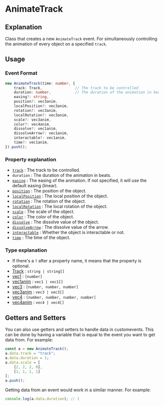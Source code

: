 # AnimateTrack

## Explanation

Class that creates a new `AnimateTrack` event. For simultaneously controlling the animation of every object on a specified `track`.

## Usage

### Event Format

```ts
new AnimateTrack(time: number, {
    track: Track,               // The track to be controlled
    duration: number,           // The duration of the animation in beats
    easing?: string,
    position?: vec3anim,
    localPosition?: vec3anim,
    rotation?: vec3anim,
    localRotation?: vec3anim,
    scale?: vec3anim,
    color?: vec4anim,
    dissolve?: vec1anim,
    dissolveArrow?: vec1anim,
    interactable?: vec1anim,
    time?: vec1anim,
}).push();
```

### Property explanation

- [`track`](../types/track.md) : The track to be controlled.
- `duration` : The duration of the animation in beats.
- [`easing`](../enums/easings.md) : The easing of the animation. If not specified, it will use the default easing (linear).
- [`position`](../animations/position.md) : The position of the object.
- [`localPosition`](../animations/localPosition.md) : The local position of the object.
- [`rotation`](../animations/rotation.md) : The rotation of the object.
- [`localRotation`](../animations/localRotation.md) : The local rotation of the object.
- [`scale`](../animations/scale.md) : The scale of the object.
- [`color`](../animations/color.md) : The color of the object.
- [`dissolve`](../animations/dissolve.md) : The dissolve value of the object.
- [`dissolveArrow`](../animations/dissolveArrow.md) : The dissolve value of the arrow.
- [`interactable`](../animations/interactable.md) : Whether the object is interactable or not.
- [`time`](../animations/time.md) : The time of the object.

### Type explanation

- If there's a `?` after a property name, it means that the property is optional.
- <a href="../types/track.md">Track</a> : `string | string[]`
- <a href="../types/vec1.md">vec1</a> : `[number]`
- <a href="../types/vec1anim.md">vec1anim</a> : `vec1 | vec1[]`
- <a href="../types/vec3.md">vec3</a> : `[number, number, number]`
- <a href="../types/vec3anim.md">vec3anim</a> : `vec3 | vec3[]`
- <a href="../types/vec4.md">vec4</a> : `[number, number, number, number]`
- <a href="../types/vec4anim.md">vec4anim</a> : `vec4 | vec4[]`

## Getters and Setters

You can also use getters and setters to handle data in customevents. This can be done by having a variable that is equal to the event you want to get data from. For example:

```ts
const a = new AnimateTrack();
a.data.track = "track";
a.data.duration = 1;
a.data.scale = [
    [2, 2, 2, 0],
    [1, 1, 1, 1]
];
a.push();
```

Getting data from an event would work in a similar manner. For example:

```ts
console.log(a.data.duration); // 1  
```
